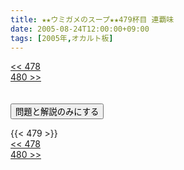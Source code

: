 ```yaml
---
title: ★★ウミガメのスープ★★479杯目 連覇味
date: 2005-08-24T12:00:00+09:00
tags: [2005年,オカルト板]
---
```

<div class="th_left"><a href="../478"><< 478</a></div>
<div class="th_right"><a href="../480">480 >></a></div>
<br><br>
<script src="../../js/cupsoup.js"></script>
<form>
<input type="button" value="問題と解説のみにする" onClick="toggleCupsoup()">
</form>
{{< 479 >}}
<div class="th_left"><a href="../478"><< 478</a></div>
<div class="th_right"><a href="../480">480 >></a></div>